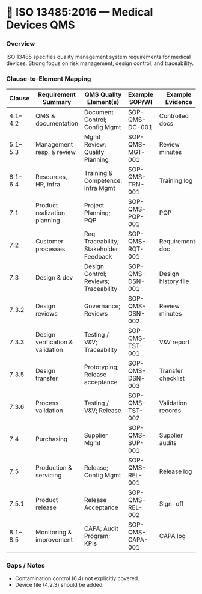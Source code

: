 # 📘 **ISO 13485:2016 — Medical Devices QMS**

### Overview

ISO 13485 specifies quality management system requirements for medical devices. Strong focus on risk management, design control, and traceability.

### Clause-to-Element Mapping

| Clause  | Requirement Summary              | QMS Quality Element(s)                 | Example SOP/WI   | Example Evidence    |
| ------- | -------------------------------- | -------------------------------------- | ---------------- | ------------------- |
| 4.1–4.2 | QMS & documentation              | Document Control; Config Mgmt          | SOP-QMS-DC-001   | Controlled docs     |
| 5.1–5.3 | Management resp. & review        | Mgmt Review; Quality Planning          | SOP-QMS-MGT-001  | Review minutes      |
| 6.1–6.4 | Resources, HR, infra             | Training & Competence; Infra Mgmt      | SOP-QMS-TRN-001  | Training log        |
| 7.1     | Product realization planning     | Project Planning; PQP                  | SOP-QMS-PQP-001  | PQP                 |
| 7.2     | Customer processes               | Req Traceability; Stakeholder Feedback | SOP-QMS-RQT-001  | Requirements doc    |
| 7.3     | Design & dev                     | Design Control; Reviews; Traceability  | SOP-QMS-DSN-001  | Design history file |
| 7.3.2   | Design reviews                   | Governance; Reviews                    | SOP-QMS-DSN-002  | Review minutes      |
| 7.3.3   | Design verification & validation | Testing / V&V; Traceability            | SOP-QMS-TST-001  | V&V report          |
| 7.3.5   | Design transfer                  | Prototyping; Release acceptance        | SOP-QMS-DSN-003  | Transfer checklist  |
| 7.3.6   | Process validation               | Testing / V&V; Release                 | SOP-QMS-TST-002  | Validation records  |
| 7.4     | Purchasing                       | Supplier Mgmt                          | SOP-QMS-SUP-001  | Supplier audits     |
| 7.5     | Production & servicing           | Release; Config Mgmt                   | SOP-QMS-REL-001  | Release log         |
| 7.5.1   | Product release                  | Release Acceptance                     | SOP-QMS-REL-002  | Sign-off            |
| 8.1–8.5 | Monitoring & improvement         | CAPA; Audit Program; KPIs              | SOP-QMS-CAPA-001 | CAPA log            |

### Gaps / Notes

* Contamination control (6.4) not explicitly covered.
* Device file (4.2.3) should be added.
